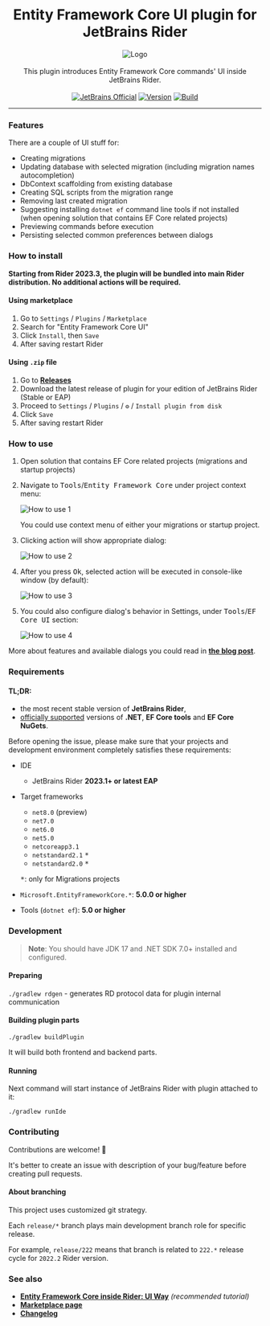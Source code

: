 <div align="center">
  <h1>Entity Framework Core UI plugin for JetBrains Rider</h1>
  <img src="img/rider-efcore-cover.png" alt="Logo">
  <br /><br />
  This plugin introduces Entity Framework Core commands' UI inside JetBrains Rider.
  <br /><br />
  <a href="https://github.com/JetBrains"><img src="https://img.shields.io/badge/JetBrains-official-orange" alt="JetBrains Official"></a>
  <a href="https://plugins.jetbrains.com/plugin/18147-entity-framework-core-ui"><img src="https://img.shields.io/jetbrains/plugin/v/18147.svg?label=Rider%20&colorB=0A7BBB" alt="Version"></a>
  <a href="https://github.com/seclerp/rider-efcore/actions/workflows/build.yml"><img src="https://img.shields.io/github/actions/workflow/status/JetBrains/rider-efcore/build.yml?logo=github" alt="Build"></a>
</div>

---

### Features

There are a couple of UI stuff for:
- Creating migrations
- Updating database with selected migration (including migration names autocompletion)
- DbContext scaffolding from existing database
- Creating SQL scripts from the migration range
- Removing last created migration
- Suggesting installing `dotnet ef` command line tools if not installed (when opening solution that contains EF Core related projects)
- Previewing commands before execution
- Persisting selected common preferences between dialogs

### How to install

**Starting from Rider 2023.3, the plugin will be bundled into main Rider distribution. No additional actions will be required.**

#### Using marketplace

1. Go to `Settings` / `Plugins` / `Marketplace`
1. Search for "Entity Framework Core UI"
1. Click `Install`, then `Save`
1. After saving restart Rider

#### Using `.zip` file
1. Go to [**Releases**](https://github.com/seclerp/rider-efcore/releases)
2. Download the latest release of plugin for your edition of JetBrains Rider (Stable or EAP)
3. Proceed to `Settings` / `Plugins` / `⚙` / `Install plugin from disk`
4. Click `Save`
5. After saving restart Rider

### How to use

1. Open solution that contains EF Core related projects (migrations and startup projects)
2. Navigate to <kbd>Tools</kbd>/<kbd>Entity Framework Core</kbd> under project context menu:

   ![How to use 1](img/how-to-use-1.png)

   You could use context menu of either your migrations or startup project.
3. Clicking action will show appropriate dialog:

   ![How to use 2](img/how-to-use-2.png)
4. After you press <kbd>Ok</kbd>, selected action will be executed in console-like window (by default):

   ![How to use 3](img/how-to-use-3.png)

5. You could also configure dialog's behavior in Settings, under <kbd>Tools</kbd>/<kbd>EF Core UI</kbd> section:

   ![How to use 4](img/how-to-use-4.png)

More about features and available dialogs you could read in [**the blog post**](https://blog.seclerp.me/general/working-with-ef-core-inside-jetbrains-rider/).

### Requirements

#### TL;DR:
- the most recent stable version of **JetBrains Rider**,
- [officially supported](https://dotnet.microsoft.com/en-us/platform/support/policy/dotnet-core#lifecycle) versions of **.NET**, **EF Core tools** and **EF Core NuGets**.

Before opening the issue, please make sure that your projects and development environment completely satisfies these requirements:

- IDE
  - JetBrains Rider **2023.1+ or latest EAP**

- Target frameworks
  - `net8.0` (preview)
  - `net7.0`
  - `net6.0`
  - `net5.0`
  - `netcoreapp3.1`
  - `netstandard2.1` <kbd>*</kbd>
  - `netstandard2.0` <kbd>*</kbd>

  <kbd>*</kbd>: only for Migrations projects

- `Microsoft.EntityFrameworkCore.*`: **5.0.0 or higher**

- Tools (`dotnet ef`): **5.0 or higher**

### Development

> **Note**: You should have JDK 17 and .NET SDK 7.0+ installed and configured.

#### Preparing

`./gradlew rdgen` - generates RD protocol data for plugin internal communication

#### Building plugin parts

`./gradlew buildPlugin`

It will build both frontend and backend parts.

#### Running

Next command will start instance of JetBrains Rider with plugin attached to it:

`./gradlew runIde`

### Contributing

Contributions are welcome! 🎉

It's better to create an issue with description of your bug/feature before creating pull requests.

#### About branching

This project uses customized git strategy.

Each `release/*` branch plays main development branch role for specific release.

For example, `release/222` means that branch is related to `222.*` release cycle for `2022.2` Rider version.

### See also

- [**Entity Framework Core inside Rider: UI Way**](https://blog.jetbrains.com/dotnet/2022/01/31/entity-framework-core-inside-rider-ui-way/) _(recommended tutorial)_
- [**Marketplace page**](https://plugins.jetbrains.com/plugin/18147-entity-framework-core-ui)
- [**Changelog**](CHANGELOG.md)
